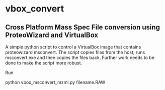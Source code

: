 # vbox_convert
## Cross Platform Mass Spec File conversion using ProteoWizard and VirtualBox

A simple python script to control a VirtualBox image that contains proteowizard msconvert.  The script copies files from the host, runs msconvert.exe and then copies the files back.  Further work needs to be done to make the script more robust.

Run

python vbox_msconvert_mzml.py filename.RAW

